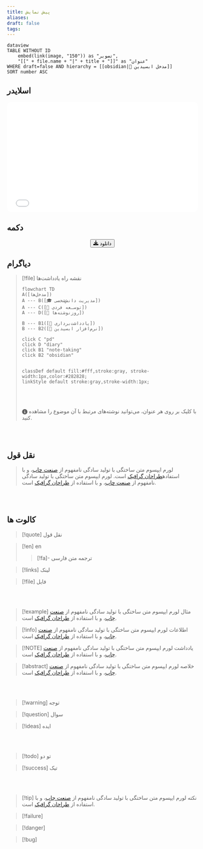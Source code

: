 ```yaml
---
title: پیش نمایش
aliases: 
draft: false
tags:
---
```

```
dataview
TABLE WITHOUT ID 
	embed(link(image, "150")) as "تصویر",
	"[[" + file.name + "|" + title + "]]" as "عنوان"
WHERE draft=false AND hierarchy = [[obsidian|🔮 مدخل ابسیدین]]
SORT number ASC
```


## اسلایدر

<iframe width="100%" height="290px" style="border: none; border-radius: 10px;" src="before-after-404-v5.html"></iframe>

## دکمه

<div style="text-align: center;">
<button 
	class="my-button"	onclick="#', '_blank');">
    <svg xmlns="http://www.w3.org/2000/svg" viewBox="0 0 512 512" width="1em" height="1em" fill="currentColor"><path d="M288 32c0-17.7-14.3-32-32-32s-32 14.3-32 32l0 242.7-73.4-73.4c-12.5-12.5-32.8-12.5-45.3 0s-12.5 32.8 0 45.3l128 128c12.5 12.5 32.8 12.5 45.3 0l128-128c12.5-12.5 12.5-32.8 0-45.3s-32.8-12.5-45.3 0L288 274.7 288 32zM64 352c-35.3 0-64 28.7-64 64l0 32c0 35.3 28.7 64 64 64l384 0c35.3 0 64-28.7 64-64l0-32c0-35.3-28.7-64-64-64l-101.5 0-45.3 45.3c-25 25-65.5 25-90.5 0L165.5 352 64 352zm368 56a24 24 0 1 1 0 48 24 24 0 1 1 0-48z"/></svg> دانلود
</button>
</div>



## دیاگرام

> [!file] نقشه راه یادداشت‌ها
> ```mermaid
> flowchart TD
> A([مدخل‌ها])
> A --- B([🎓 مدیریت دانش‌شخصی])
> A --- C([🎯 توسـعه فردی])
> A --- D([📅 روزنوشته‌ها])
> 
> B --- B1([📝 یادداشت‌برداری])
> B --- B2([🔮 نرم‌افزار ابسیدین])
> 
> click C "pd"
> click D "diary"
> click B1 "note-taking"
> click B2 "obsidian"
> 
> 
> classDef default fill:#fff,stroke:gray, stroke-width:1px,color:#282828;
> linkStyle default stroke:gray,stroke-width:1px;
> 
> ```
> <br/> <br/>
> 
> <svg xmlns="http://www.w3.org/2000/svg" viewBox="0 0 512 512" width="1em" height="1em" fill="currentColor" style="vertical-align: middle;"><path d="M256 512A256 256 0 1 0 256 0a256 256 0 1 0 0 512zM216 336l24 0 0-64-24 0c-13.3 0-24-10.7-24-24s10.7-24 24-24l48 0c13.3 0 24 10.7 24 24l0 88 8 0c13.3 0 24 10.7 24 24s-10.7 24-24 24l-80 0c-13.3 0-24-10.7-24-24s10.7-24 24-24zm40-208a32 32 0 1 1 0 64 32 32 0 1 1 0-64z"/></svg>  با کلیک بر روی هر عنوان، می‌توانید نوشته‌های مرتبط با آن موضوع را مشاهده کنید.
> 

<br/><br/>

## نقل قول

>  لورم ایپسوم متن ساختگی با تولید سادگی نامفهوم از [صنعت چاپ](https://x.com)، و با استفاده[طراحان گرافیک](/) است.  لورم ایپسوم متن ساختگی با تولید سادگی نامفهوم از [صنعت چاپ](https://x.com)، و با استفاده از [طراحان گرافیک](/) است.

<br/><br/>

## کالوت ها
> [!quote] نقل قول

> [!en] en
> 
>> [!fa]- ترجمه
> >متن فارسی

> [!links] لینک
> 

> [!file] فایل
>

<br/><br/>



> [!example] مثال
> لورم ایپسوم متن ساختگی با تولید سادگی نامفهوم از [صنعت چاپ](https://x.com)، و با استفاده از [طراحان گرافیک](/) است.


> [!info] اطلاعات
> لورم ایپسوم متن ساختگی با تولید سادگی نامفهوم از [صنعت چاپ](https://x.com)، و با استفاده از [طراحان گرافیک](/) است.


> [!NOTE] یادداشت
> لورم ایپسوم متن ساختگی با تولید سادگی نامفهوم از [صنعت چاپ](https://x.com)، و با استفاده از [طراحان گرافیک](/) است.


> [!abstract] خلاصه
> لورم ایپسوم متن ساختگی با تولید سادگی نامفهوم از [صنعت چاپ](https://x.com)، و با استفاده از [طراحان گرافیک](/) است.


<br/><br/>


> [!warning] توجه

> [!question] سوال

> [!ideas] ایده

<br/><br/>

> [!todo] تو دو

> [!success] تیک


<br/><br/>

> [!tip] نکته
> لورم ایپسوم متن ساختگی با تولید سادگی نامفهوم از [صنعت چاپ](https://x.com)، و با استفاده از [طراحان گرافیک](/) است.

> [!failure]

> [!danger] 

> [!bug] 


